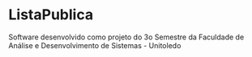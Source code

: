 # ListaPublica
Software desenvolvido como projeto do 3o Semestre da Faculdade de Análise e Desenvolvimento de Sistemas - Unitoledo
